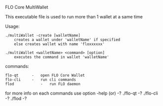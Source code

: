 FLO Core MultiWallet

This executable file is used to run more than 1 wallet at a same time

Usage:

	./multiWallet -create [walletName]
		creates a wallet under 'walletName' if specified
		else creates wallet with name 'floxxxxxx'

	./multiWallet <walletName> <command> [option]
		executes the command in wallet 'walletName'

commands:

	flo-qt		-	open FLO Core Wallet
	flo-cli		-	run cli commands
	flod			-	run FLO daemon

for more info on each commands use option -help (or) -?
./flo-qt -?
./flo-cli -?
./flod -?